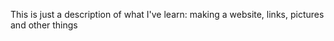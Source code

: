 This is just a description of what I've learn: making a 
website, links, pictures and other things

